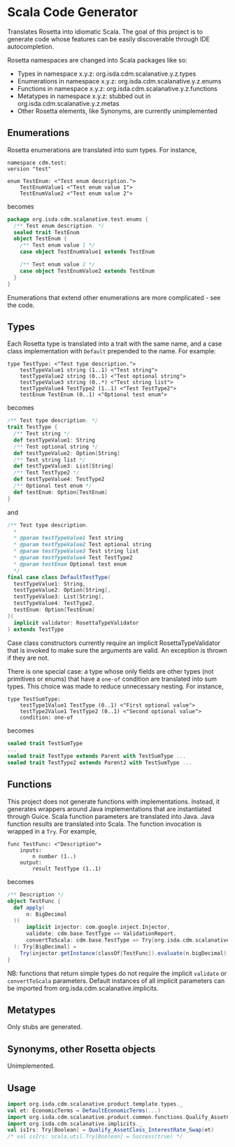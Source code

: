 # Scala Code Generator
Translates Rosetta into idiomatic Scala. The goal of this project is to
generate code whose features can be easily discoverable through IDE
autocompletion.

Rosetta namespaces are changed into Scala packages like so:
* Types in namespace x.y.z: org.isda.cdm.scalanative.y.z.types
* Enumerations in namespace x.y.z: org.isda.cdm.scalanative.y.z.enums
* Functions in namespace x.y.z: org.isda.cdm.scalanative.y.z.functions
* Metatypes in namespace x.y.z: stubbed out in org.isda.cdm.scalanative.y.z.metas
* Other Rosetta elements, like Synonyms, are currently unimplemented

## Enumerations
Rosetta enumerations are translated into sum types. For instance,
```rosetta
namespace cdm.test:
version "test"

enum TestEnum: <"Test enum description.">
    TestEnumValue1 <"Test enum value 1">
    TestEnumValue2 <"Test enum value 2">
```
becomes
```scala
package org.isda.cdm.scalanative.test.enums {
  /** Test enum description. */
  sealed trait TestEnum
  object TestEnum {
    /** Test enum value 1 */
    case object TestEnumValue1 extends TestEnum

    /** Test enum value 2 */
    case object TestEnumValue2 extends TestEnum
  }
}
```
Enumerations that extend other enumerations are more complicated - see the
code.

## Types
Each Rosetta type is translated into a trait with the same name, and a
case class implementation with `Default` prepended to the name. For example:
```rosetta
type TestType: <"Test type description.">
    testTypeValue1 string (1..1) <"Test string">
    testTypeValue2 string (0..1) <"Test optional string">
    testTypeValue3 string (0..*) <"Test string list">
    testTypeValue4 TestType2 (1..1) <"Test TestType2">
    testEnum TestEnum (0..1) <"Optional test enum">
```
becomes
```scala
/** Test type description. */
trait TestType {
  /** Test string */
  def testTypeValue1: String
  /** Test optional string */
  def testTypeValue2: Option[String]
  /** Test string list */
  def testTypeValue3: List[String]
  /** Test TestType2 */
  def testTypeValue4: TestType2
  /** Optional test enum */
  def testEnum: Option[TestEnum]
}
```
and
```scala
/** Test type description.
  *
  * @param testTypeValue1 Test string
  * @param testTypeValue2 Test optional string
  * @param testTypeValue3 Test string list
  * @param testTypeValue4 Test TestType2
  * @param testEnum Optional test enum
  */
final case class DefaultTestType(
  testTypeValue1: String,
  testTypeValue2: Option[String],
  testTypeValue3: List[String],
  testTypeValue4: TestType2,
  testEnum: Option[TestEnum]
)(
  implicit validator: RosettaTypeValidator
) extends TestType
```
Case class constructors currently require an implicit RosettaTypeValidator
that is invoked to make sure the arguments are valid. An exception is
thrown if they are not.

There is one special case: a type whose only fields are other types (not
primitives or enums) that have a `one-of` condition are translated into
sum types. This choice was made to reduce unnecessary nesting. For instance,
```rosetta
type TestSumType:
    testType1Value1 TestType (0..1) <"First optional value">
    testType2Value1 TestType2 (0..1) <"Second optional value">
    condition: one-of
```
becomes
```scala
sealed trait TestSumType
...
sealed trait TestType extends Parent with TestSumType ...
sealed trait TestType2 extends Parent2 with TestSumType ...
```

## Functions
This project does not generate functions with implementations. Instead,
it generates wrappers around Java implementations that are instantiated
through Guice. Scala function parameters are translated into Java. Java
function results are translated into Scala. The function invocation is
wrapped in a `Try`. For example,
```rosetta
func TestFunc: <"Description">
    inputs:
        n number (1..)
    output:
        result TestType (1..1)
```
becomes
```scala
/** Description */
object TestFunc {
  def apply(
      n: BigDecimal
  )(
      implicit injector: com.google.inject.Injector,
      validate: cdm.base.TestType => ValidationReport,
      convertToScala: cdm.base.TestType => Try[org.isda.cdm.scalanative.base.TestType]
  ): Try[BigDecimal] =
    Try(injector.getInstance(classOf[TestFunc]).evaluate(n.bigDecimal)).map(BigDecimal.apply)
}
```
NB: functions that return simple types do not require the implicit
`validate` or `convertToScala` parameters. Default instances of all implicit
parameters can be imported from org.isda.cdm.scalanative.implicits.

## Metatypes
Only stubs are generated.

## Synonyms, other Rosetta objects
Unimplemented.

## Usage
```scala
import org.isda.cdm.scalanative.product.template.types._
val et: EconomicTerms = DefaultEconomicTerms(...)
import org.isda.cdm.scalanative.product.common.functions.Qualify_AssetClass_InterestRate_Swap
import org.isda.cdm.scalanative.implicits._
val isIrs: Try[Boolean] = Qualify_AssetClass_InterestRate_Swap(et)
/* val isIrs: scala.util.Try[Boolean] = Success(true) */
```